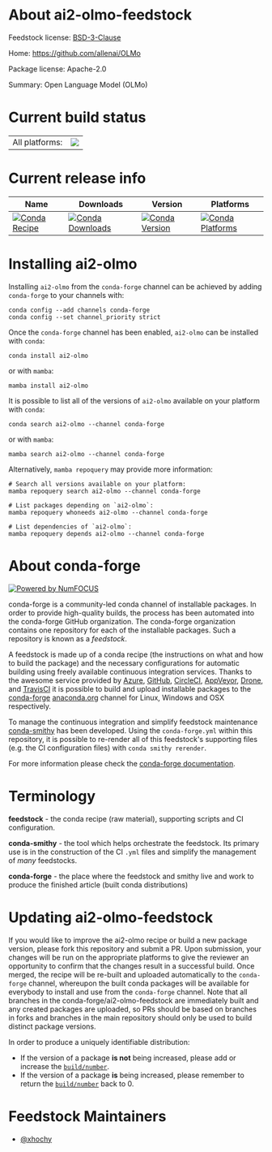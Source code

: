 About ai2-olmo-feedstock
========================

Feedstock license: [BSD-3-Clause](https://github.com/conda-forge/ai2-olmo-feedstock/blob/main/LICENSE.txt)

Home: https://github.com/allenai/OLMo

Package license: Apache-2.0

Summary: Open Language Model (OLMo)

Current build status
====================


<table><tr><td>All platforms:</td>
    <td>
      <a href="https://dev.azure.com/conda-forge/feedstock-builds/_build/latest?definitionId=21481&branchName=main">
        <img src="https://dev.azure.com/conda-forge/feedstock-builds/_apis/build/status/ai2-olmo-feedstock?branchName=main">
      </a>
    </td>
  </tr>
</table>

Current release info
====================

| Name | Downloads | Version | Platforms |
| --- | --- | --- | --- |
| [![Conda Recipe](https://img.shields.io/badge/recipe-ai2--olmo-green.svg)](https://anaconda.org/conda-forge/ai2-olmo) | [![Conda Downloads](https://img.shields.io/conda/dn/conda-forge/ai2-olmo.svg)](https://anaconda.org/conda-forge/ai2-olmo) | [![Conda Version](https://img.shields.io/conda/vn/conda-forge/ai2-olmo.svg)](https://anaconda.org/conda-forge/ai2-olmo) | [![Conda Platforms](https://img.shields.io/conda/pn/conda-forge/ai2-olmo.svg)](https://anaconda.org/conda-forge/ai2-olmo) |

Installing ai2-olmo
===================

Installing `ai2-olmo` from the `conda-forge` channel can be achieved by adding `conda-forge` to your channels with:

```
conda config --add channels conda-forge
conda config --set channel_priority strict
```

Once the `conda-forge` channel has been enabled, `ai2-olmo` can be installed with `conda`:

```
conda install ai2-olmo
```

or with `mamba`:

```
mamba install ai2-olmo
```

It is possible to list all of the versions of `ai2-olmo` available on your platform with `conda`:

```
conda search ai2-olmo --channel conda-forge
```

or with `mamba`:

```
mamba search ai2-olmo --channel conda-forge
```

Alternatively, `mamba repoquery` may provide more information:

```
# Search all versions available on your platform:
mamba repoquery search ai2-olmo --channel conda-forge

# List packages depending on `ai2-olmo`:
mamba repoquery whoneeds ai2-olmo --channel conda-forge

# List dependencies of `ai2-olmo`:
mamba repoquery depends ai2-olmo --channel conda-forge
```


About conda-forge
=================

[![Powered by
NumFOCUS](https://img.shields.io/badge/powered%20by-NumFOCUS-orange.svg?style=flat&colorA=E1523D&colorB=007D8A)](https://numfocus.org)

conda-forge is a community-led conda channel of installable packages.
In order to provide high-quality builds, the process has been automated into the
conda-forge GitHub organization. The conda-forge organization contains one repository
for each of the installable packages. Such a repository is known as a *feedstock*.

A feedstock is made up of a conda recipe (the instructions on what and how to build
the package) and the necessary configurations for automatic building using freely
available continuous integration services. Thanks to the awesome service provided by
[Azure](https://azure.microsoft.com/en-us/services/devops/), [GitHub](https://github.com/),
[CircleCI](https://circleci.com/), [AppVeyor](https://www.appveyor.com/),
[Drone](https://cloud.drone.io/welcome), and [TravisCI](https://travis-ci.com/)
it is possible to build and upload installable packages to the
[conda-forge](https://anaconda.org/conda-forge) [anaconda.org](https://anaconda.org/)
channel for Linux, Windows and OSX respectively.

To manage the continuous integration and simplify feedstock maintenance
[conda-smithy](https://github.com/conda-forge/conda-smithy) has been developed.
Using the ``conda-forge.yml`` within this repository, it is possible to re-render all of
this feedstock's supporting files (e.g. the CI configuration files) with ``conda smithy rerender``.

For more information please check the [conda-forge documentation](https://conda-forge.org/docs/).

Terminology
===========

**feedstock** - the conda recipe (raw material), supporting scripts and CI configuration.

**conda-smithy** - the tool which helps orchestrate the feedstock.
                   Its primary use is in the construction of the CI ``.yml`` files
                   and simplify the management of *many* feedstocks.

**conda-forge** - the place where the feedstock and smithy live and work to
                  produce the finished article (built conda distributions)


Updating ai2-olmo-feedstock
===========================

If you would like to improve the ai2-olmo recipe or build a new
package version, please fork this repository and submit a PR. Upon submission,
your changes will be run on the appropriate platforms to give the reviewer an
opportunity to confirm that the changes result in a successful build. Once
merged, the recipe will be re-built and uploaded automatically to the
`conda-forge` channel, whereupon the built conda packages will be available for
everybody to install and use from the `conda-forge` channel.
Note that all branches in the conda-forge/ai2-olmo-feedstock are
immediately built and any created packages are uploaded, so PRs should be based
on branches in forks and branches in the main repository should only be used to
build distinct package versions.

In order to produce a uniquely identifiable distribution:
 * If the version of a package **is not** being increased, please add or increase
   the [``build/number``](https://docs.conda.io/projects/conda-build/en/latest/resources/define-metadata.html#build-number-and-string).
 * If the version of a package **is** being increased, please remember to return
   the [``build/number``](https://docs.conda.io/projects/conda-build/en/latest/resources/define-metadata.html#build-number-and-string)
   back to 0.

Feedstock Maintainers
=====================

* [@xhochy](https://github.com/xhochy/)

